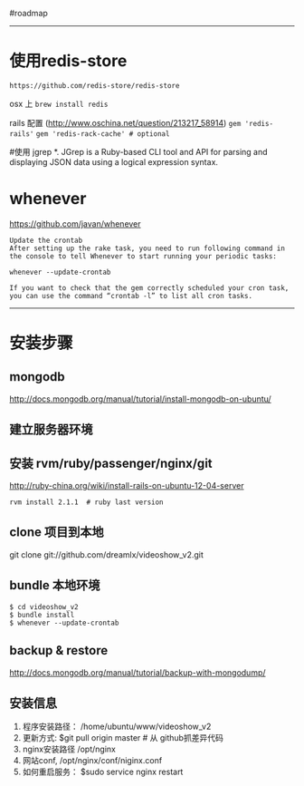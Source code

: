 #roadmap

---

# 使用redis-store
    https://github.com/redis-store/redis-store
osx 上
`brew install redis`

rails 配置 (http://www.oschina.net/question/213217_58914)
`gem 'redis-rails'`
`gem 'redis-rack-cache' # optional`


#使用 jgrep
*. JGrep is a Ruby-based CLI tool and API for parsing and displaying JSON data using a logical expression syntax.

# whenever
https://github.com/javan/whenever

    Update the crontab
    After setting up the rake task, you need to run following command in the console to tell Whenever to start running your periodic tasks:

`whenever --update-crontab`

    If you want to check that the gem correctly scheduled your cron task, you can use the command “crontab -l” to list all cron tasks.

--------------
# 安装步骤
## mongodb
http://docs.mongodb.org/manual/tutorial/install-mongodb-on-ubuntu/

## 建立服务器环境
## 安装 rvm/ruby/passenger/nginx/git
http://ruby-china.org/wiki/install-rails-on-ubuntu-12-04-server
    
    rvm install 2.1.1  # ruby last version

## clone 项目到本地
git clone git://github.com/dreamlx/videoshow_v2.git

## bundle 本地环境
    $ cd videoshow_v2
    $ bundle install
    $ whenever --update-crontab

## backup & restore
http://docs.mongodb.org/manual/tutorial/backup-with-mongodump/

## 安装信息
1. 程序安装路径： /home/ubuntu/www/videoshow_v2
2. 更新方式: $git pull origin master # 从 github抓差异代码
3. nginx安装路径 /opt/nginx
3. 网站conf, /opt/nginx/conf/niginx.conf
4. 如何重启服务： $sudo service nginx restart